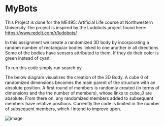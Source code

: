 # MyBots

This Project is done for the ME495: Artificial Life course at Northwestern University The project is inspired by the Ludobots project found here: https://www.reddit.com/r/ludobots/

In this assignment we create a randomized 3D body by incorporating a random number of rectangular bodies linked to one another in all directions. Some of the bodies have sensors attributed to them. If they do their color is green instead of cyan.

To run this code simply run search.py

The below diagram visualizes the creation of the 3D Body. A cube 0 of randomized dimensions becomes the main parent of the structure with an absolute position. A first round of members is randomly created (in terms of dimensions and the the number of members), whose links to cube_0 are absolute. From there on, any randomized members added to subsequent members have relative positions.
Currently the code is limited in the number of subsequent members, which I intend to improve upon.

![image](https://user-images.githubusercontent.com/81761580/220251325-237e489f-a295-456b-866f-5c37146742f9.png)

